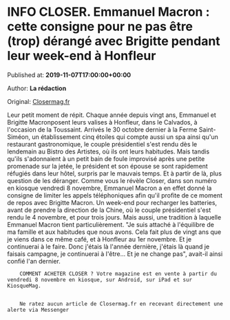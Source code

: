 
# INFO CLOSER. Emmanuel Macron : cette consigne pour ne pas être (trop) dérangé avec Brigitte pendant leur week-end à Honfleur

Published at: **2019-11-07T17:00:00+00:00**

Author: **La rédaction**

Original: [Closermag.fr](https://www.closermag.fr/politique/info-closer-emmanuel-macron-cette-consigne-pour-ne-pas-etre-trop-derange-avec-br-1045950)

Leur petit moment de répit. Chaque année depuis vingt ans, Emmanuel et Brigitte Macronposent leurs valises à Honfleur, dans le Calvados, à l'occasion de la Toussaint. Arrivés le 30 octobre dernier à la Ferme Saint-Siméon, un établissement cinq étoiles qui compte aussi un spa ainsi qu'un restaurant gastronomique, le couple présidentiel s'est rendu dès le lendemain au Bistro des Artistes, où ils ont leurs habitudes.
Mais tandis qu'ils s'adonnaient à un petit bain de foule improvisé après une petite promenade sur la jetée, le président et son épouse se sont rapidement réfugiés dans leur hôtel, surpris par le mauvais temps. Et à partir de là, plus question de les déranger. Comme vous le révèle Closer, dans son numéro en kiosque vendredi 8 novembre, Emmanuel Macron a en effet donné la consigne de limiter les appels téléphoniques afin qu'il profite de ce moment de repos avec Brigitte Macron.
Un week-end pour recharger les batteries, avant de prendre la direction de la Chine, où le couple présidentiel s'est rendu le 4 novembre, et pour trois jours. Mais aussi, une tradition à laquelle Emmanuel Macron tient particulièrement. "Je suis attaché à l'équilibre de ma famille et aux habitudes que nous avons. Cela fait plus de vingt ans que je viens dans ce même café, et à Honfleur au 1er novembre. Et je continuerai à le faire. Donc j'étais là l'année dernière, j'étais là quand je faisais campagne, je continuerai à l'être... Et je ne change pas", avait-il ainsi confié l'an dernier.

        COMMENT ACHETER CLOSER ? Votre magazine est en vente à partir du vendredi 8 novembre en kiosque, sur Android, sur iPad et sur KiosqueMag.
      

        Ne ratez aucun article de Closermag.fr en recevant directement une alerte via Messenger
      
